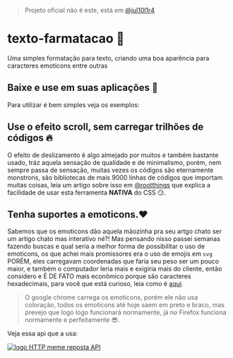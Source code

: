 > Projeto oficial não é este, está em [@jul10l1r4](https://notabug.org/Jul10l1r4/Texto-formatacao/)

# texto-farmatacao :beer:

Uma simples formatação para texto, criando uma boa aparência para caracteres emoticons entre outras

## Baixe e use em suas aplicações 💙 

 Para utilizar é bem simples veja os exemplos:
 
## Use o efeito scroll, sem carregar trilhões de códigos :fire:

O efeito de deslizamento é algo almejado por muitos e também bastante usado, tráz aquela sensação de qualidade e de minimalismo, porém, nem sempre passa de sensação, muitas vezes os códigos são eternamente monstrons, são bibliotecas de mais 9000 linhas de códigos que importam muitas coisas, leia um artigo sobre isso em [@rootthings](https://rootthings.org/artigos/css3-paralax/) que explica a facilidade de usar esta ferramenta **NATIVA** do CSS 😏.

## Tenha suportes a emoticons.❤️  

Sabemos que os emoticons dão aquela mãozinha pra seu artgo chato ser um artigo chato mas interativo né?! Mas pensando nisso passei semanas fazendo buscas e qual seria a melhor forma de possibilitar o uso de emoticons, os que achei mais promissores era o uso de emojis em `svg` PORÉM, eles carregavam coordenadas que faria seu peso ser um pouco maior, e também o computador leria mais e exigiria mais do cliente, então considero e É DE FATO mais econômico porque são caracteres hexadecimais, para você que está curioso, leia como é [aqui](http://www.fileformat.info/info/unicode/char/1f603/index.htm).

> O google chrome carrega os emoticons, porém ele não usa coloração, todos os emoticons até hoje saem em preto e braco, mas prevejo que logo logo funcionará normamente, já no Firefox funciona normamente e perfeitamente 😎.

Veja essa api que a usa:

<a href="https://jul10l1r4.github.io/HTTP_-_Resposta/" style="text-align:center">![logo HTTP meme reposta API](https://jul10l1r4.github.io/HTTP_-_Resposta/img/logo.png "HTTP - meme reposta API")</a>
